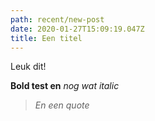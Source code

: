 ```yaml
---
path: recent/new-post
date: 2020-01-27T15:09:19.047Z
title: Een titel
---
```

Leuk dit!

**Bold test en** *nog wat italic*

> *En een quote*
